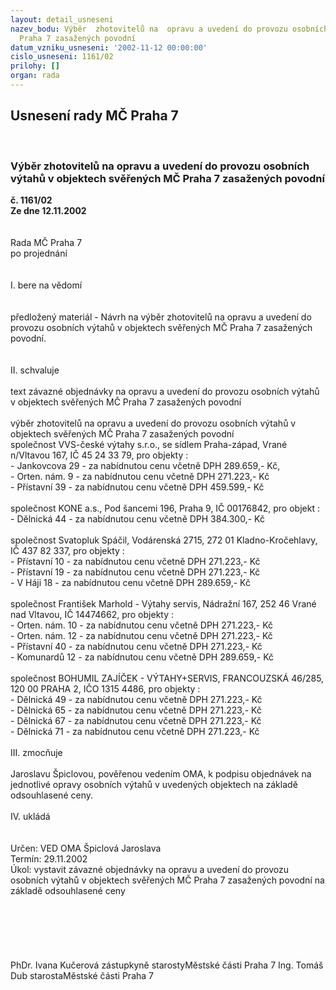 ```yaml
---
layout: detail_usneseni
nazev_bodu: Výběr  zhotovitelů na  opravu a uvedení do provozu osobních výtahů v objektech  svěřených  MČ
  Praha 7 zasažených povodní
datum_vzniku_usneseni: '2002-11-12 00:00:00'
cislo_usneseni: 1161/02
prilohy: []
organ: rada
---
```

<div id="ucUsn_pList" class="usn">
	<span><h2>Usnesení rady MČ Praha 7 </h2>
<br></span><div class="standBody">
<span><h3>Výběr  zhotovitelů na  opravu a uvedení do provozu osobních výtahů v objektech  svěřených  MČ Praha 7 zasažených povodní</h3></span><div class="center">
		<strong>č. 1161/02</strong><br>
	</div>
<div class="center">
		<strong>Ze dne 12.11.2002</strong><br><br>
	</div>
<br>Rada MČ Praha 7<br>po projednání<br><br><br>I.	bere na vědomí<br><br> <br>předložený materiál - Návrh na výběr zhotovitelů na opravu a uvedení do provozu osobních výtahů v objektech  svěřených  MČ Praha 7 zasažených povodní.<br><br><br>II.	schvaluje<br><br>text závazné objednávky na opravu a uvedení do provozu osobních výtahů v objektech svěřených MČ Praha 7 zasažených povodní<br><br>výběr  zhotovitelů na opravu  a uvedení do provozu osobních výtahů v objektech  svěřených  MČ Praha 7 zasažených povodní<br>společnost  VVS-české výtahy s.r.o., se sídlem Praha-západ, Vrané n/Vltavou 167, IČ 45 24 33 79,   pro objekty :<br>- Jankovcova 29  - za nabídnutou cenu včetně DPH 289.659,- Kč,<br>- Orten. nám. 9 - za nabídnutou cenu včetně DPH 271.223,- Kč <br>- Přístavní 39 - za nabídnutou cenu včetně DPH 459.599,- Kč<br><br>společnost  KONE a.s., Pod šancemi 196, Praha 9, IČ 00176842,  pro objekt :<br>- Dělnická 44 -  za  nabídnutou   cenu  včetně  DPH  384.300,- Kč                  <br><br>společnost  Svatopluk Spáčil, Vodárenská 2715, 272 01 Kladno-Kročehlavy, IČ 437 82 337, pro objekty :<br>- Přístavní 10 - za  nabídnutou  cenu  včetně  DPH  271.223,- Kč<br>- Přístavní 19 - za nabídnutou  cenu  včetně DPH  271.223,- Kč<br>- V Háji 18 - za nabídnutou cenu včetně DPH  289.659,- Kč<br><br>společnost   František Marhold - Výtahy servis, Nádražní 167, 252 46 Vrané nad Vltavou,  IČ 14474662,  pro objekty :<br>- Orten. nám. 10 - za nabídnutou cenu včetně DPH 271.223,- Kč<br>- Orten. nám. 12 - za nabídnutou cenu včetně DPH 271.223,- Kč<br>- Přístavní 40 - za nabídnutou cenu včetně DPH 271.223,- Kč<br>- Komunardů 12 - za nabídnutou cenu včetně DPH 289.659,- Kč<br><br>společnost  BOHUMIL  ZAJÍČEK - VÝTAHY+SERVIS, FRANCOUZSKÁ 46/285, 120 00 PRAHA 2,   IČO 1315 4486,   pro objekty :<br>- Dělnická  49 - za nabídnutou cenu včetně DPH 271.223,- Kč<br>- Dělnická 65  - za nabídnutou cenu včetně DPH  271.223,- Kč<br>- Dělnická 67 - za nabídnutou cenu včetně DPH  271.223,- Kč<br>- Dělnická 71 - za nabídnutou cenu včetně DPH  271.223,- Kč<br><br>III.	zmocňuje<br><br>Jaroslavu Špiclovou, pověřenou vedením OMA, k  podpisu objednávek na jednotlivé opravy osobních výtahů v uvedených objektech na základě odsouhlasené ceny. <br><br>IV.	ukládá <br><br> <br>Určen:	VED OMA Špiclová Jaroslava<br>Termín: 29.11.2002<br>Úkol:	vystavit závazné objednávky na opravu a uvedení do provozu osobních výtahů v objektech svěřených MČ Praha 7 zasažených povodní na základě odsouhlasené ceny<br> <br> <br><br><br> <br>	<br>PhDr. Ivana Kučerová zástupkyně starostyMěstské části Praha 7	Ing. Tomáš Dub starostaMěstské části Praha 7<br>	<br><br>
</div>
</div>